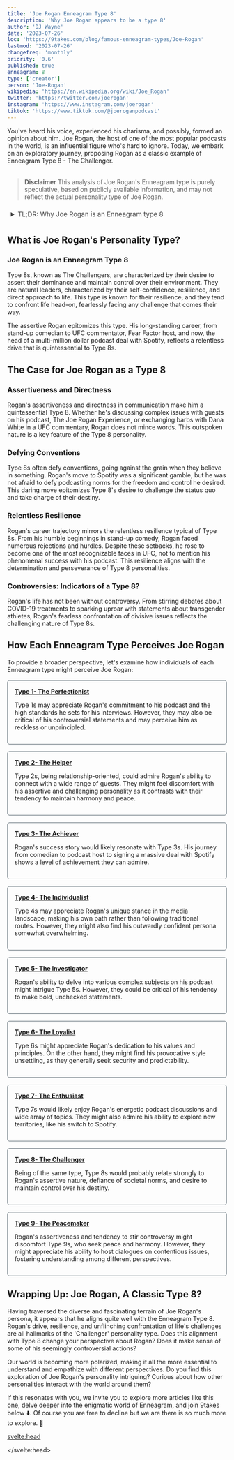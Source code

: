```yaml
---
title: 'Joe Rogan Enneagram Type 8'
description: 'Why Joe Rogan appears to be a type 8'
author: 'DJ Wayne'
date: '2023-07-26'
loc: 'https://9takes.com/blog/famous-enneagram-types/Joe-Rogan'
lastmod: '2023-07-26'
changefreq: 'monthly'
priority: '0.6'
published: true
enneagram: 8
type: ['creator']
person: 'Joe-Rogan'
wikipedia: 'https://en.wikipedia.org/wiki/Joe_Rogan'
twitter: 'https://twitter.com/joerogan'
instagram: 'https://www.instagram.com/joerogan'
tiktok: 'https://www.tiktok.com/@joeroganpodcast'
---
```


<!-- notes: bring up wife, podcast, net worth, height, age, spotify, fear factor, ufc, dana white, "joe rogan with family" -->

<script>
	import  PopCard  from "../../../lib/components/atoms/PopCard.svelte";
</script>

<p class="firstLetter">You've heard his voice, experienced his charisma, and possibly, formed an opinion about him. Joe Rogan, the host of one of the most popular podcasts in the world, is an influential figure who's hard to ignore. Today, we embark on an exploratory journey, proposing Rogan as a classic example of Enneagram Type 8 - The Challenger.</p>

<div
	style="display: flex;
    justify-content: center;
    margin: 1rem 0;
	"
>
	<PopCard
		image={`/types/8s/${'Joe-Rogan'}.webp`}
		showIcon={false}
		displayText="Joe Rogan"
		subtext=""
	/>
</div>

> **Disclaimer** This analysis of Joe Rogan's Enneagram type is purely speculative, based on publicly available information, and may not reflect the actual personality type of Joe Rogan.

<details>
<summary class="accordion">TL;DR: Why Joe Rogan is an Enneagram type 8 </summary>
<div class="panel">
<ul>
<li><b>Fearless Challenger -</b> Joe Rogan, known for his wildly popular podcast, The Joe Rogan Experience, exemplifies an Enneagram Type 8, the Challenger. His assertive communication style, willingness to confront complex issues, and daring choices, like his move to Spotify, showcase his desire to assert dominance and maintain control - classic traits of Type 8.
</li>
<li><b>Unyielding Resilience -</b> Behind the scenes, Rogan embodies the relentless resilience typical of Type 8s. From his early stand-up comedy days through numerous rejections to the top of podcasting fame, his unwavering determination and persistent resilience illustrate the perseverance of this personality type.
</li>
<li><b>Fearless Confrontation -</b> Rogan's life has its share of controversy, from sparking debates about COVID-19 treatments to statements about transgender athletes. These fearless confrontations with divisive issues reflect Type 8's childhood wounds, stemming from a fear of being controlled or harmed by others. This insight into Rogan's actions may help us empathize with his controversial stance.
</li>
<li><b>Desire for Control -</b> Rogan's actions can be traced back to the core motivation of Enneagram Type 8 - a desire for control and self-reliance. His trajectory from UFC commentator to his gamble with Spotify reflects a drive for personal autonomy and control over his destiny, quintessential Type 8 traits.
</li>
</ul>
  </div>
</details>

## What is Joe Rogan's Personality Type?

### Joe Rogan is an Enneagram Type 8

Type 8s, known as The Challengers, are characterized by their desire to assert their dominance and maintain control over their environment. They are natural leaders, characterized by their self-confidence, resilience, and direct approach to life. This type is known for their resilience, and they tend to confront life head-on, fearlessly facing any challenge that comes their way.

The assertive Rogan epitomizes this type. His long-standing career, from stand-up comedian to UFC commentator, Fear Factor host, and now, the head of a multi-million dollar podcast deal with Spotify, reflects a relentless drive that is quintessential to Type 8s.

## The Case for Joe Rogan as a Type 8

### Assertiveness and Directness

Rogan's assertiveness and directness in communication make him a quintessential Type 8. Whether he's discussing complex issues with guests on his podcast, The Joe Rogan Experience, or exchanging barbs with Dana White in a UFC commentary, Rogan does not mince words. This outspoken nature is a key feature of the Type 8 personality.

### Defying Conventions

Type 8s often defy conventions, going against the grain when they believe in something. Rogan's move to Spotify was a significant gamble, but he was not afraid to defy podcasting norms for the freedom and control he desired. This daring move epitomizes Type 8's desire to challenge the status quo and take charge of their destiny.

### Relentless Resilience

Rogan's career trajectory mirrors the relentless resilience typical of Type 8s. From his humble beginnings in stand-up comedy, Rogan faced numerous rejections and hurdles. Despite these setbacks, he rose to become one of the most recognizable faces in UFC, not to mention his phenomenal success with his podcast. This resilience aligns with the determination and perseverance of Type 8 personalities.

### Controversies: Indicators of a Type 8?

Rogan's life has not been without controversy. From stirring debates about COVID-19 treatments to sparking uproar with statements about transgender athletes, Rogan's fearless confrontation of divisive issues reflects the challenging nature of Type 8s.

## How Each Enneagram Type Perceives Joe Rogan

To provide a broader perspective, let's examine how individuals of each Enneagram type might perceive Joe Rogan:

<article>
	<a href="/blog/enneagram/enneagram-type-1"><b>Type 1- The Perfectionist</b></a>
  <p>Type 1s may appreciate Rogan's commitment to his podcast and the high standards he sets for his interviews. However, they may also be critical of his controversial statements and may perceive him as reckless or unprincipled.</p>
</article>
<article>
	<a href="/blog/enneagram/enneagram-type-2"><b>Type 2- The Helper</b></a>
  <p>Type 2s, being relationship-oriented, could admire Rogan's ability to connect with a wide range of guests. They might feel discomfort with his assertive and challenging personality as it contrasts with their tendency to maintain harmony and peace.</p>
</article>
<article>
	<a href="/blog/enneagram/enneagram-type-3"><b>Type 3- The Achiever</b></a>
  <p>Rogan's success story would likely resonate with Type 3s. His journey from comedian to podcast host to signing a massive deal with Spotify shows a level of achievement they can admire.</p>
</article>
<article>
	<a href="/blog/enneagram/enneagram-type-4"><b>Type 4- The Individualist</b></a>
  <p>Type 4s may appreciate Rogan's unique stance in the media landscape, making his own path rather than following traditional routes. However, they might also find his outwardly confident persona somewhat overwhelming.</p>
</article>
<article>
	<a href="/blog/enneagram/enneagram-type-5"><b>Type 5- The Investigator</b></a>
  <p>Rogan's ability to delve into various complex subjects on his podcast might intrigue Type 5s. However, they could be critical of his tendency to make bold, unchecked statements.</p>
</article>
<article>
	<a href="/blog/enneagram/enneagram-type-6"><b>Type 6- The Loyalist</b></a>
  <p>Type 6s might appreciate Rogan's dedication to his values and principles. On the other hand, they might find his provocative style unsettling, as they generally seek security and predictability.</p>
</article>
<article>
	<a href="/blog/enneagram/enneagram-type-7"><b>Type 7- The Enthusiast</b></a>
	<p>Type 7s would likely enjoy Rogan's energetic podcast discussions and wide array of topics. They might also admire his ability to explore new territories, like his switch to Spotify.</p>
</article>
<article>
	<a href="/blog/enneagram/enneagram-type-8"><b>Type 8- The Challenger</b></a>
	<p>Being of the same type, Type 8s would probably relate strongly to Rogan's assertive nature, defiance of societal norms, and desire to maintain control over his destiny.</p>
</article>
<article>
	<a href="/blog/enneagram/enneagram-type-9"><b>Type 9- The Peacemaker</b></a>
	<p>Rogan's assertiveness and tendency to stir controversy might discomfort Type 9s, who seek peace and harmony. However, they might appreciate his ability to host dialogues on contentious issues, fostering understanding among different perspectives.</p>
</article>

## Wrapping Up: Joe Rogan, A Classic Type 8?

Having traversed the diverse and fascinating terrain of Joe Rogan's persona, it appears that he aligns quite well with the Enneagram Type 8. Rogan's drive, resilience, and unflinching confrontation of life's challenges are all hallmarks of the 'Challenger' personality type. Does this alignment with Type 8 change your perspective about Rogan? Does it make sense of some of his seemingly controversial actions?

Our world is becoming more polarized, making it all the more essential to understand and empathize with different perspectives. Do you find this exploration of Joe Rogan's personality intriguing? Curious about how other personalities interact with the world around them?

If this resonates with you, we invite you to explore more articles like this one, delve deeper into the enigmatic world of Enneagram, and join 9takes below ⬇️. Of course you are free to decline but we are there is so much more to explore. 🚀

<svelte:head>

<script type="application/ld+json">
	{
  "@context": "http://schema.org",
  "@graph": [
    {
      "@type": "Article",
      "articleBody": "This article delves into Joe Rogan's personality traits through the lens of the Enneagram Type 8. It examines various facets of Joe's life, career, and perspectives that exemplify Type 8 traits. The key points discuss Joe's assertive and bold nature, his inner world, a prominent controversy, and his core motivations.",
      "creator" : ["DJ Wayne"],
      "author": {
        "@type": "Person",
        "name": "DJ Wayne",
        "sameAs": ["https://www.instagram.com/djwayne3/", "https://www.youtube.com/@djwayne3", "https://www.linkedin.com/in/davidtwayne/", "https://twitter.com/djwayne3"
        ]
      },
      "dateModified": {
        "@type": "Date",
        "@value": "2023-07-26"
      },
      "datePublished": {
        "@type": "Date",
        "@value": "2023-07-26"
      },
      "description": "This blog post explores why Joe Rogan might be an Enneagram Type 8. It discusses his personality traits, his daily routine, a significant controversy, and how all these aspects connect to the core attributes of a Type 8.",
      "headline": "Understanding Joe Rogan: A Deep Dive Into His Enneagram Type 8 Personality",
      "image": {
        "@type": "ImageObject",
        "height": 800,
        "url": "https://9takes.com/types/8s/Joe-Rogan.webp",
        "width": 1200
      },
      "mainEntityOfPage": {
        "@id": "https://9takes.com/blog/famous-enneagram-types/Joe-Rogan",
        "@type": "WebPage"
      },
      "mentions": {
        "@type": "Person",
        "name": "Joe Rogan",
        "sameAs": ["https://en.wikipedia.org/wiki/Joe_Rogan", "https://twitter.com/joerogan", "https://www.instagram.com/joerogan/", "https://open.spotify.com/show/4rOoJ6Egrf8K2IrywzwOMk"]
      },
      "publisher": {
        "@type": "Organization",
        "sameAs": ["https://www.instagram.com/9takesdotcom/", "https://twitter.com/9takesdotcom"],
        "logo": {
          "@type": "ImageObject",
          "url": "https://9takes.com/brand/darkRubix.png"
        },
        "name": "9takes"
      }
    },
    {
      "@type": "FAQPage",
      "mainEntity": [
        {
          "@type": "Question",
          "acceptedAnswer": {
            "@type": "Answer",
            "text": "Joe Rogan exemplifies many characteristics of Enneagram Type 8 personalities. His boldness, assertiveness, desire for control and influence, and tendency to challenge societal norms are all traits typically associated with this Enneagram type."
          },
          "name": "Why is Joe Rogan considered an Enneagram Type 8?"
        },
        {
          "@type": "Question",
          "acceptedAnswer": {
            "@type": "Answer",
            "text": "Rogan's unfiltered podcast discussions, willingness to engage with diverse perspectives, and his ability to push back against conventional wisdom are all indicative of his Type 8 personality. His move to Spotify also demonstrates a desire to control his own destiny, a common trait of Type 8s."
          },
          "name": "What are some examples of Joe Rogan's Type 8 characteristics?"
        },
		{
          "@type": "Question",
          "acceptedAnswer": {
            "@type": "Answer",
            "text": "Joe Rogan is known for his assertive, bold, and sometimes controversial nature. He is unafraid to confront issues head-on and values his autonomy highly. These descriptions are based on public perception and his portrayed image in the media. To know his exact personality, one would have to know him personally."
          },
          "name": "What is Joe Rogan's personality?"
        },
		{
          "@type": "Question",
          "acceptedAnswer": {
            "@type": "Answer",
            "text": "Joe Rogan is an Enneagram type 8, also known as The Challenger. This Enneagram type is assertive, protective, and driven, often motivated by a desire to remain in control and to resist any form of control by others. This assessment is based on public information and not directly confirmed by Joe Rogan himself."
          },
          "name": "What is Joe Rogan's Enneagram type?"
        }
      ]
    }
  ]
}
</script>

</svelte:head>

<style lang="scss">
article {
    border: 1px solid #52616b;
    margin-top: 1rem;
    padding: 1rem;
    border-radius: 5px;
  }
  .accordion {
    color: #444;
    cursor: pointer;
    padding: 0.5rem;
    border: none;
    text-align: left;
    outline: none;
    font-size: 15px;
    transition: 0.4s;
  }

  .accordion:hover {
    background-color: var(--color-theme-purple-v);
    color: var(--color-theme-purple);
  }

  /*.panel:hover {

    background-color: #ccc;

}*/

  .panel {
    padding: 18px;
    /*display: none;*/
    background-color: white;
    overflow: hidden;

  }
</style>
